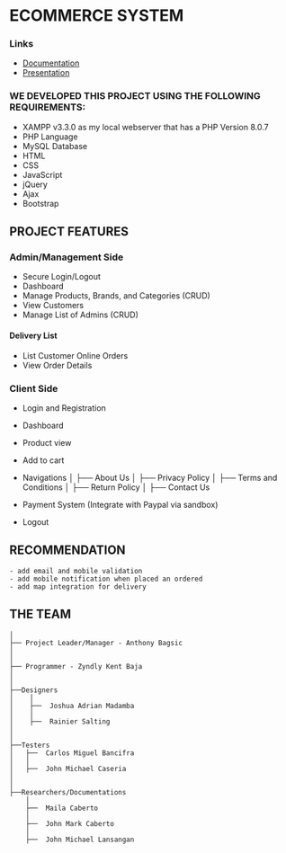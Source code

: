 # ECOMMERCE SYSTEM

### Links

- [Documentation](https://docs.google.com/document/d/1SJZMxu8oNzcOn-qg4hOOk5lhLrxJYKLz5-fyMZ7Zk-w/edit?usp=sharing)
- [Presentation](https://docs.google.com/presentation/d/1TFKFdAo3OKknLpFilTaE6wE2PIZpR9Unw8TEZ9WLDuk/edit?usp=sharing)

[comment]: # "Insert details about the system"

### WE DEVELOPED THIS PROJECT USING THE FOLLOWING REQUIREMENTS:

- XAMPP v3.3.0 as my local webserver that has a PHP Version 8.0.7
- PHP Language
- MySQL Database
- HTML
- CSS
- JavaScript
- jQuery
- Ajax
- Bootstrap

## PROJECT FEATURES

### Admin/Management Side

- Secure Login/Logout
- Dashboard
- Manage Products, Brands, and Categories (CRUD)
- View Customers
- Manage List of Admins (CRUD)

#### Delivery List

- List Customer Online Orders
- View Order Details

### Client Side

- Login and Registration
- Dashboard
- Product view
- Add to cart
- Navigations
  │
  ├── About Us
  │
  ├── Privacy Policy
  │
  ├── Terms and Conditions
  │
  ├── Return Policy
  │
  ├── Contact Us

- Payment System (Integrate with Paypal via sandbox)
- Logout

## RECOMMENDATION

    - add email and mobile validation
    - add mobile notification when placed an ordered
    - add map integration for delivery

## THE TEAM

    │
    ├── Project Leader/Manager - Anthony Bagsic
    │
    │
    ├── Programmer - Zyndly Kent Baja
    │
    │
    ├──Designers
    │    │
    │    ├──  Joshua Adrian Madamba
    │    │
    │    ├──  Rainier Salting
    │
    │
    ├──Testers
    │   ├──  Carlos Miguel Bancifra
    │   │
    │   ├──  John Michael Caseria
    │
    │
    ├──Researchers/Documentations
        │
        ├──  Maila Caberto
        │
        ├──  John Mark Caberto
        │
        ├──  John Michael Lansangan
